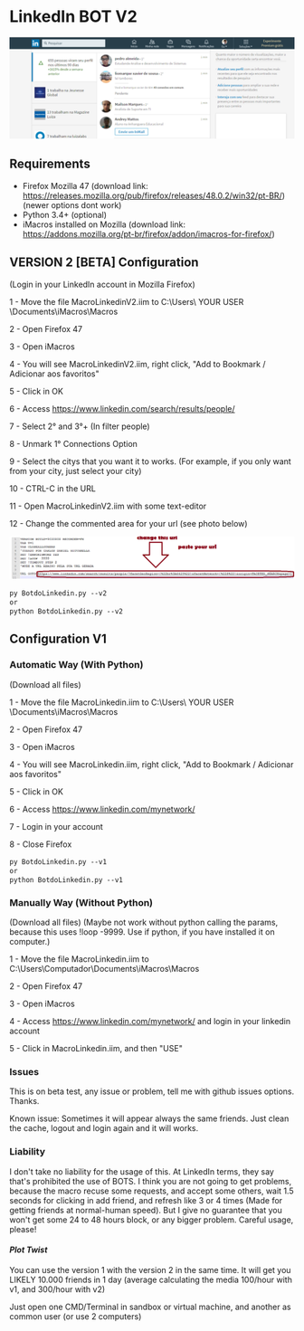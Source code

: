 # LinkedIn BOT V2
![Yeah bro, it works!](poc.png)

## Requirements
 - Firefox Mozilla 47 (download link: https://releases.mozilla.org/pub/firefox/releases/48.0.2/win32/pt-BR/) (newer options dont work)
 - Python 3.4+ (optional)
 - iMacros installed on Mozilla (download link: https://addons.mozilla.org/pt-br/firefox/addon/imacros-for-firefox/)
 
## VERSION 2 [BETA] Configuration
(Login in your LinkedIn account in Mozilla Firefox)

1 - Move the file MacroLinkedinV2.iim to C:\Users\ YOUR USER \Documents\iMacros\Macros

2 - Open Firefox 47

3 - Open iMacros

4 - You will see MacroLinkedinV2.iim, right click, "Add to Bookmark / Adicionar aos favoritos"

5 - Click in OK

6 - Access https://www.linkedin.com/search/results/people/

7 - Select 2° and 3°+ (In filter people)

8 - Unmark 1° Connections Option

9 - Select the citys that you want it to works. (For example, if you only want from your city, just select your city)

10 - CTRL-C in the URL

11 - Open MacroLinkedinV2.iim with some text-editor

12 - Change the commented area for your url (see photo below)

![HOWTO](howto.png)
```
py BotdoLinkedin.py --v2
or
python BotdoLinkedin.py --v2
```
## Configuration V1
### Automatic Way (With Python)
(Download all files)

1 - Move the file MacroLinkedin.iim to C:\Users\ YOUR USER \Documents\iMacros\Macros 

2 - Open Firefox 47

3 - Open iMacros

4 - You will see MacroLinkedin.iim, right click, "Add to Bookmark / Adicionar aos favoritos"

5 - Click in OK

6 - Access https://www.linkedin.com/mynetwork/

7 - Login in your account

8 - Close Firefox

```
py BotdoLinkedin.py --v1
or
python BotdoLinkedin.py --v1
```
### Manually Way (Without Python)
(Download all files) (Maybe not work without python calling the params, because this uses !loop -9999. Use if python, if you have installed it on computer.)

1 - Move the file MacroLinkedin.iim to C:\Users\Computador\Documents\iMacros\Macros

2 - Open Firefox 47

3 - Open iMacros

4 - Access https://www.linkedin.com/mynetwork/ and login in your linkedin account

5 - Click in MacroLinkedin.iim, and then "USE"


### Issues
This is on beta test, any issue or problem, tell me with github issues options. Thanks.

Known issue: Sometimes it will appear always the same friends. Just clean the cache, logout and login again and it will works.

### Liability
I don't take no liability for the usage of this. At LinkedIn terms, they say that's prohibited the use of BOTS. I think you are not going to get problems, because the macro recuse some requests, and accept some others, wait 1.5 seconds for clicking in add friend, and refresh like 3 or 4 times (Made for getting friends at normal-human speed). But I give no guarantee that you won't get some 24 to 48 hours block, or any bigger problem. Careful usage, please!

#### *Plot Twist*
You can use the version 1 with the version 2 in the same time. It will  get you LIKELY 10.000 friends in 1 day (average calculating the media 100/hour with v1, and 300/hour with v2)

Just open one CMD/Terminal in sandbox or virtual machine, and another as common user (or use 2 computers)

